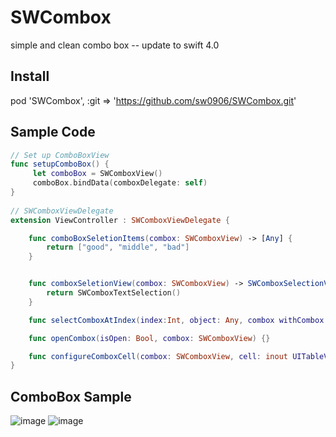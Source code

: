 # SWCombox
simple and clean combo box --  update to swift 4.0

## Install
pod 'SWCombox', :git => 'https://github.com/sw0906/SWCombox.git'

## Sample Code
```swift
// Set up ComboBoxView
func setupComboBox() {
     let comboBox = SWComboxView()
     comboBox.bindData(comboxDelegate: self)
}
    
// SWComboxViewDelegate
extension ViewController : SWComboxViewDelegate {

    func comboBoxSeletionItems(combox: SWComboxView) -> [Any] {
        return ["good", "middle", "bad"]
    }


    func comboxSeletionView(combox: SWComboxView) -> SWComboxSelectionView {
        return SWComboxTextSelection()
    }

    func selectComboxAtIndex(index:Int, object: Any, combox withCombox: SWComboxView) { }

    func openCombox(isOpen: Bool, combox: SWComboxView) {}

    func configureComboxCell(combox: SWComboxView, cell: inout UITableViewCell) {}
}

```

## ComboBox Sample
![image](https://github.com/sw0906/SWCombox/blob/master/sample01.png) 
![image](https://github.com/sw0906/SWCombox/blob/master/sample02.png)
